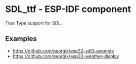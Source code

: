 # SDL\_ttf - ESP-IDF component

True Type support for SDL.

## Examples

- https://github.com/georgik/esp32-sdl3-example
- https://github.com/georgik/esp32-weather-display

